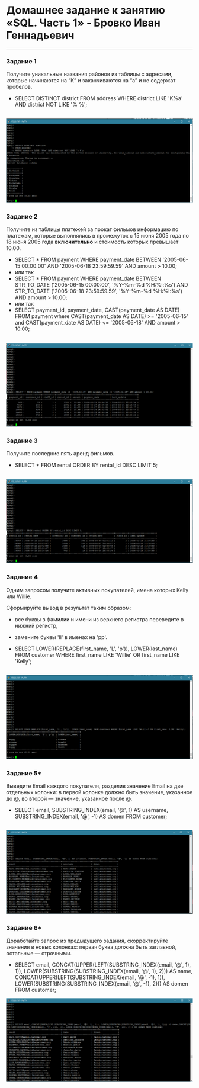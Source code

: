 # Домашнее задание к занятию «SQL. Часть 1» - Бровко Иван Геннадьевич

---

### Задание 1

Получите уникальные названия районов из таблицы с адресами, которые начинаются на “K” и заканчиваются на “a” и не содержат пробелов.

- SELECT DISTINCT district FROM address WHERE district LIKE 'K%a' AND district NOT LIKE '% %';

![скрин](img/hw-12-03/1.png)
---
### Задание 2

Получите из таблицы платежей за прокат фильмов информацию по платежам, которые выполнялись в промежуток с 15 июня 2005 года по 18 июня 2005 года **включительно** и стоимость которых превышает 10.00.

- SELECT * FROM payment WHERE payment_date BETWEEN '2005-06-15 00:00:00' AND '2005-06-18 23:59:59.59' AND amount > 10.00;
- или так
- SELECT * FROM payment WHERE payment_date BETWEEN STR_TO_DATE ('2005-06-15 00:00:00', '%Y-%m-%d %H:%i:%s') AND STR_TO_DATE ('2005-06-18 23:59:59.59', '%Y-%m-%d %H:%i:%s') AND amount > 10.00;
- или так
- SELECT payment_id, payment_date, CAST(payment_date AS DATE) FROM payment where CAST(payment_date AS DATE) >= '2005-06-15' and CAST(payment_date AS DATE) <= '2005-06-18' AND amount > 10.00;

![скрин](img/hw-12-03/2.png)
---
### Задание 3

Получите последние пять аренд фильмов.

- SELECT * FROM rental ORDER BY rental_id DESC LIMIT 5;

![скрин](img/hw-12-03/3.png)
---
### Задание 4

Одним запросом получите активных покупателей, имена которых Kelly или Willie. 

Сформируйте вывод в результат таким образом:
- все буквы в фамилии и имени из верхнего регистра переведите в нижний регистр,
- замените буквы 'll' в именах на 'pp'.

- SELECT LOWER(REPLACE(first_name, 'L', 'p')), LOWER(last_name) FROM customer WHERE first_name LIKE 'Willie' OR first_name  LIKE 'Kelly';

![скрин](img/hw-12-03/4.png)
---

### Задание 5*

Выведите Email каждого покупателя, разделив значение Email на две отдельных колонки: в первой колонке должно быть значение, указанное до @, во второй — значение, указанное после @.

- SELECT	email, SUBSTRING_INDEX(email, '@', 1) AS username, SUBSTRING_INDEX(email, '@', -1) AS domen FROM customer;

![скрин](img/hw-12-03/5.png)
---
### Задание 6*

Доработайте запрос из предыдущего задания, скорректируйте значения в новых колонках: первая буква должна быть заглавной, остальные — строчными.

- SELECT	email,	CONCAT(UPPER(LEFT(SUBSTRING_INDEX(email, '@', 1), 1)), LOWER(SUBSTRING(SUBSTRING_INDEX(email, '@', 1), 2))) AS name,	CONCAT(UPPER(LEFT(SUBSTRING_INDEX(email, '@', -1), 1)), LOWER(SUBSTRING(SUBSTRING_INDEX(email, '@', -1), 2))) AS domen FROM customer;

![скрин](img/hw-12-03/6.png)

